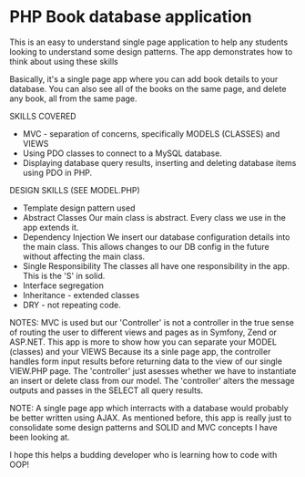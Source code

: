 # PHP Book database application
This is an easy to understand single page application to help any students looking to understand some design patterns. The app demonstrates how to think about using these skills

Basically, it's a single page app where you can add book details to your database.  You can also see all of the books on the same page, and delete any book, all from the same page.

SKILLS COVERED
- MVC - separation of concerns, specifically MODELS (CLASSES) and VIEWS
- Using PDO classes to connect to a MySQL database.
- Displaying database query results, inserting and deleting database items using PDO in PHP.

DESIGN SKILLS (SEE MODEL.PHP)
- Template design pattern used
- Abstract Classes
Our main class is abstract.  Every class we use in the app extends it.  
- Dependency Injection
We insert our database configuration details into the main class. This allows changes to our DB config in the future without affecting the main class.
- Single Responsibility
The classes all have one responsibility in the app. This is the 'S' in solid.
- Interface segregation
- Inheritance - extended classes
- DRY - not repeating code.

NOTES:
MVC is used but our 'Controller' is not a controller in the true sense of routing the user to different views and pages as in Symfony, Zend or ASP.NET.
This app is more to show how you can separate your MODEL (classes) and your VIEWS
Because its a sinle page app, the controller handles form input results before returning data to the view of our single VIEW.PHP page.
The 'controller' just asesses whether we have to instantiate an insert or delete class from our model.
The 'controller' alters the message outputs and passes in the SELECT all query results.

NOTE: A single page app which interracts with a database would probably be better written using AJAX. As mentioned before, this app is really just to consolidate some design patterns and SOLID and MVC concepts I have been looking at.  

I hope this helps a budding developer who is learning how to code with OOP!



